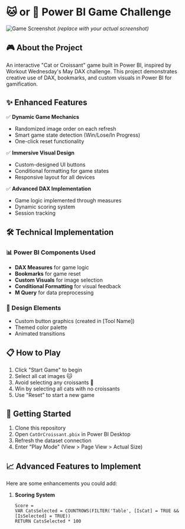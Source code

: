 # 🐱 or 🥐 Power BI Game Challenge

![Game Screenshot](./assets/game-screenshot.png) *(replace with your actual screenshot)*

## 🎮 About the Project
An interactive "Cat or Croissant" game built in Power BI, inspired by Workout Wednesday's May DAX challenge. This project demonstrates creative use of DAX, bookmarks, and custom visuals in Power BI for gamification.

## ✨ Enhanced Features
✅ **Dynamic Game Mechanics**  
- Randomized image order on each refresh  
- Smart game state detection (Win/Lose/In Progress)  
- One-click reset functionality  

✅ **Immersive Visual Design**  
- Custom-designed UI buttons  
- Conditional formatting for game states  
- Responsive layout for all devices  

✅ **Advanced DAX Implementation**  
- Game logic implemented through measures  
- Dynamic scoring system  
- Session tracking  

## 🛠️ Technical Implementation

### 📊 Power BI Components Used
- **DAX Measures** for game logic
- **Bookmarks** for game reset
- **Custom Visuals** for image selection
- **Conditional Formatting** for visual feedback
- **M Query** for data preprocessing

### 🎨 Design Elements
- Custom button graphics (created in [Tool Name])
- Themed color palette
- Animated transitions

## 📋 How to Play
1. Click "Start Game" to begin
2. Select all cat images 🐱
3. Avoid selecting any croissants 🥐
4. Win by selecting all cats with no croissants
5. Use "Reset" to start a new game

## 🚀 Getting Started
1. Clone this repository
2. Open `CatOrCroissant.pbix` in Power BI Desktop
3. Refresh the dataset connection
4. Enter "Play Mode" (View > Page View > Actual Size)

## 📈 Advanced Features to Implement
Here are some enhancements you could add:

1. **Scoring System**  
   ```dax
   Score = 
   VAR CatsSelected = COUNTROWS(FILTER('Table', [IsCat] = TRUE && [IsSelected] = TRUE))
   RETURN CatsSelected * 100
